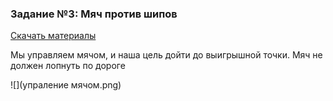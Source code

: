 ### Задание №3: Мяч против шипов

[Скачать материалы](https://github.com/UniumGames/Lessons/blob/master/17/01.%20%D0%A1%D0%BE%D0%B1%D0%B8%D1%80%D0%B0%D0%B9%20%D0%BC%D0%BE%D0%BD%D0%B5%D1%82%D1%8B/Sprites%20%D0%B4%D0%BB%D1%8F%20%D0%BF%D1%80%D0%B8%D0%BC%D0%B5%D1%80%D0%B0%20%D0%B8%201%20%D0%B7%D0%B0%D0%B4%D0%B0%D0%BD%D0%B8%D1%8F.zip)

Мы управляем мячом, и наша цель дойти до выигрышной точки. Мяч не должен лопнуть по
дороге

![](упраление мячом.png)